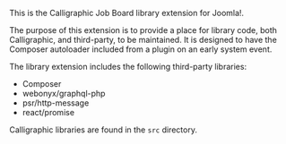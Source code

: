 This is the Calligraphic Job Board library extension for Joomla!.

The purpose of this extension is to provide a place for library code, both Calligraphic, and third-party, to be maintained. It is designed to have the Composer autoloader included from a plugin on an early system event.

The library extension includes the following third-party libraries:

* Composer
* webonyx/graphql-php
* psr/http-message
* react/promise

Calligraphic libraries are found in the `src` directory.